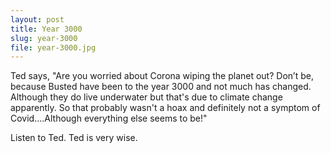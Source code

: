 ```yaml
---
layout: post
title: Year 3000
slug: year-3000
file: year-3000.jpg
---
```


Ted says, "Are you worried about Corona wiping the planet out? Don’t be, because Busted have been to the year 3000 and not much has changed. Although they do live underwater but that's due to climate change apparently. So that probably wasn't a hoax and definitely not a symptom of Covid....Although everything else seems to be!"

Listen to Ted.
Ted is very wise.
